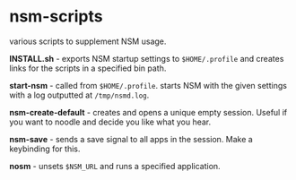 nsm-scripts
===========

various scripts to supplement NSM usage.

**INSTALL.sh** - exports NSM startup settings to `$HOME/.profile` and creates links for the scripts in a specified bin path.

**start-nsm** - called from `$HOME/.profile`. starts NSM with the given settings with a log outputted at `/tmp/nsmd.log`.

**nsm-create-default** - creates and opens a unique empty session. Useful if you want to noodle and decide you like what you hear.

**nsm-save** - sends a save signal to all apps in the session. Make a keybinding for this.

**nosm** - unsets `$NSM_URL` and runs a specified application.

